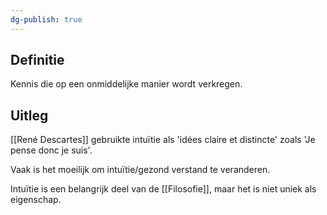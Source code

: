 ```yaml
---
dg-publish: true
---
```

## Definitie
Kennis die op een onmiddelijke manier wordt verkregen.

## Uitleg
[[René Descartes]] gebruikte intuïtie als 'idées claire et distincte' zoals 'Je pense  donc je suis'.

Vaak is het moeilijk om intuïtie/gezond verstand te veranderen.

Intuïtie is een belangrijk deel van de [[Filosofie]], maar het is niet uniek als eigenschap.